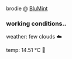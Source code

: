 brodie @ [BluMint](https://www.linkedin.com/company/blumint-io/)

<!--weather_start-->
### working conditions..

weather: few clouds ☁️

temp: 14.51 °C 👕

<!--weather_end-->
